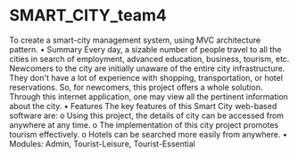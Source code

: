 # SMART_CITY_team4

To create a smart-city management system, using MVC architecture pattern.
•	Summary
Every day, a sizable number of people travel to all the cities in search of employment, advanced education, business, tourism, etc. Newcomers to the city are initially unaware of the entire city infrastructure. They don't have a lot of experience with shopping, transportation, or hotel reservations. So, for newcomers, this project offers a whole solution. Through this internet application, one may view all the pertinent information about the city.
•	Features
The key features of this Smart City web-based software are:
o	Using this project, the details of city can be accessed from anywhere at any time.
o	The implementation of this city project promotes tourism effectively.
o	Hotels can be searched more easily from anywhere.
•	Modules: Admin, Tourist-Leisure, Tourist-Essential
